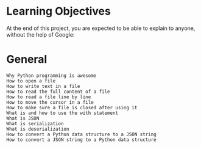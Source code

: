 # Learning Objectives
At the end of this project, you are expected to be able to explain to anyone, without the help of Google:

# General
	Why Python programming is awesome
	How to open a file
	How to write text in a file
	How to read the full content of a file
	How to read a file line by line
	How to move the cursor in a file
	How to make sure a file is closed after using it
	What is and how to use the with statement
	What is JSON
	What is serialization
	What is deserialization
	How to convert a Python data structure to a JSON string
	How to convert a JSON string to a Python data structure

